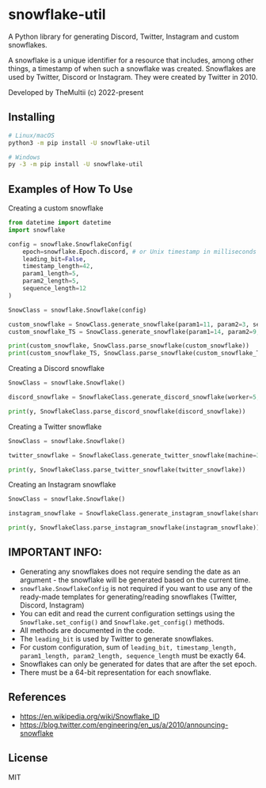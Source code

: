 # snowflake-util

A Python library for generating Discord, Twitter, Instagram and custom snowflakes.

A snowflake is a unique identifier for a resource that includes, among other things, a timestamp of when such a snowflake was created. Snowflakes are used by Twitter, Discord or Instagram. They were created by Twitter in 2010.

Developed by TheMultii (c) 2022-present

## Installing
```bash
# Linux/macOS
python3 -m pip install -U snowflake-util

# Windows
py -3 -m pip install -U snowflake-util
```

## Examples of How To Use

Creating a custom snowflake

```python
from datetime import datetime
import snowflake

config = snowflake.SnowflakeConfig(
    epoch=snowflake.Epoch.discord, # or Unix timestamp in milliseconds with maximum length of 13 digits.
    leading_bit=False,
    timestamp_length=42,
    param1_length=5,
    param2_length=5,
    sequence_length=12
)

SnowClass = snowflake.Snowflake(config)

custom_snowflake = SnowClass.generate_snowflake(param1=11, param2=3, sequence=753)
custom_snowflake_TS = SnowClass.generate_snowflake(param1=14, param2=9, sequence=357, date=datetime(2021, 8, 8, 8, 8, 0, 0))

print(custom_snowflake, SnowClass.parse_snowflake(custom_snowflake))
print(custom_snowflake_TS, SnowClass.parse_snowflake(custom_snowflake_TS))
```

Creating a Discord snowflake
```python
SnowClass = snowflake.Snowflake()

discord_snowflake = SnowflakeClass.generate_discord_snowflake(worker=5, process=5, sequence=222, date=datetime(2022, 1, 1, 16, 15, 0, 0))

print(y, SnowflakeClass.parse_discord_snowflake(discord_snowflake))
```

Creating a Twitter snowflake
```python
SnowClass = snowflake.Snowflake()

twitter_snowflake = SnowflakeClass.generate_twitter_snowflake(machine=333, sequence=666, date=datetime(2022, 1, 1, 16, 15, 0, 0))

print(y, SnowflakeClass.parse_twitter_snowflake(twitter_snowflake))
```

Creating an Instagram snowflake
```python
SnowClass = snowflake.Snowflake()

instagram_snowflake = SnowflakeClass.generate_instagram_snowflake(shard=1605, sequence=420, date=datetime(2020, 6, 11, 8 ,13))

print(y, SnowflakeClass.parse_instagram_snowflake(instagram_snowflake))
```

## IMPORTANT INFO:
- Generating any snowflakes does not require sending the date as an argument - the snowflake will be generated based on the current time.
- `snowflake.SnowflakeConfig` is not required if you want to use any of the ready-made templates for generating/reading snowflakes (Twitter, Discord, Instagram)
- You can edit and read the current configuration settings using the `Snowflake.set_config()` and `Snowflake.get_config()` methods.
- All methods are documented in the code.
- The `leading_bit` is used by Twitter to generate snowflakes.
- For custom configuration, sum of `leading_bit, timestamp_length, param1_length, param2_length, sequence_length` must be exactly 64.
- Snowflakes can only be generated for dates that are after the set epoch.
- There must be a 64-bit representation for each snowflake.


## References
- https://en.wikipedia.org/wiki/Snowflake_ID
- https://blog.twitter.com/engineering/en_us/a/2010/announcing-snowflake

## License
MIT